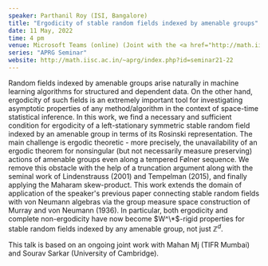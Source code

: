```yaml
---
speaker: Parthanil Roy (ISI, Bangalore)
title: "Ergodicity of stable random fields indexed by amenable groups"
date: 11 May, 2022
time: 4 pm
venue: Microsoft Teams (online) (Joint with the <a href="http://math.iisc.ac.in/geometry-topology-seminar.html">Geometry & Topology Seminar</a>)
series: "APRG Seminar"
website: http://math.iisc.ac.in/~aprg/index.php?id=seminar21-22
---
```


Random fields indexed by amenable groups arise naturally in machine learning algorithms for
structured and dependent data. On the other hand, ergodicity of such fields is an extremely
important tool for investigating asymptotic properties of any method/algorithm in the context
of space-time statistical inference. In this work, we find a necessary and sufficient condition
for ergodicity of a left-stationary symmetric stable random field indexed by an amenable group
in terms of its Rosinski representation. The main challenge is ergodic theoretic - more precisely,
the unavailability of an ergodic theorem for nonsingular (but not necessarily measure preserving)
actions of amenable groups even along a tempered Følner sequence. We remove this obstacle with
the help of a truncation argument along with the seminal work of Lindenstrauss (2001) and
Tempelman (2015), and finally applying the Maharam skew-product. This work extends the domain of
application of the speaker's previous paper connecting stable random fields with von Neumann
algebras via the group measure space construction of Murray and von Neumann (1936). In particular,
both ergodicity and complete non-ergodicity have now become $W^\*$-rigid properties for stable
random fields indexed by any amenable group, not just $\mathbb{Z}^d$.

This talk is based on an ongoing joint work with Mahan Mj (TIFR Mumbai) and Sourav Sarkar (University of Cambridge).
